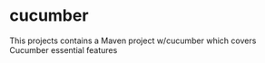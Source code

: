 # cucumber
This projects contains a Maven project w/cucumber which covers Cucumber essential features
